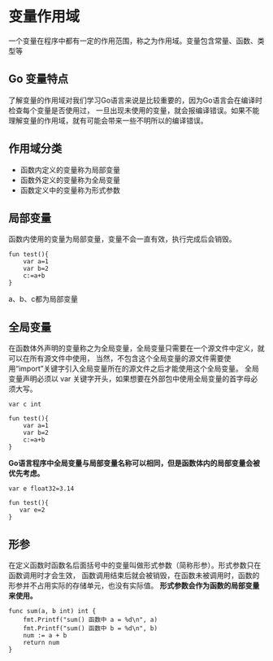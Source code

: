 # 变量作用域
一个变量在程序中都有一定的作用范围，称之为作用域。变量包含常量、函数、类型等
## Go 变量特点
了解变量的作用域对我们学习Go语言来说是比较重要的，因为Go语言会在编译时检查每个变量是否使用过，
一旦出现未使用的变量，就会报编译错误。如果不能理解变量的作用域，就有可能会带来一些不明所以的编译错误。
## 作用域分类
* 函数内定义的变量称为局部变量
* 函数外定义的变量称为全局变量
* 函数定义中的变量称为形式参数
## 局部变量
函数内使用的变量为局部变量，变量不会一直有效，执行完成后会销毁。
```
fun test(){
    var a=1
    var b=2
    c:=a+b
}
```
a、b、c都为局部变量

## 全局变量
在函数体外声明的变量称之为全局变量，全局变量只需要在一个源文件中定义，就可以在所有源文件中使用，
当然，不包含这个全局变量的源文件需要使用“import”关键字引入全局变量所在的源文件之后才能使用这个全局变量。
全局变量声明必须以 var 关键字开头，如果想要在外部包中使用全局变量的首字母必须大写。
```
var c int

fun test(){
    var a=1
    var b=2
    c:=a+b
}
```
**Go语言程序中全局变量与局部变量名称可以相同，但是函数体内的局部变量会被优先考虑。**
```
var e float32=3.14

fun test(){
   var e=2
}

```

## 形参
在定义函数时函数名后面括号中的变量叫做形式参数（简称形参）。形式参数只在函数调用时才会生效，
函数调用结束后就会被销毁，在函数未被调用时，函数的形参并不占用实际的存储单元，也没有实际值。
**形式参数会作为函数的局部变量来使用。**
```
func sum(a, b int) int {
    fmt.Printf("sum() 函数中 a = %d\n", a)
    fmt.Printf("sum() 函数中 b = %d\n", b)
    num := a + b
    return num
}
```

